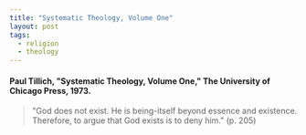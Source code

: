 ```yaml
---
title: "Systematic Theology, Volume One"
layout: post
tags:
  - religion
  - theology
---
```


#### Paul Tillich, "Systematic Theology, Volume One," The University of Chicago Press, 1973.

> "God does not exist. He is being-itself beyond essence and existence. Therefore, to argue that God exists is to deny him." (p. 205)
